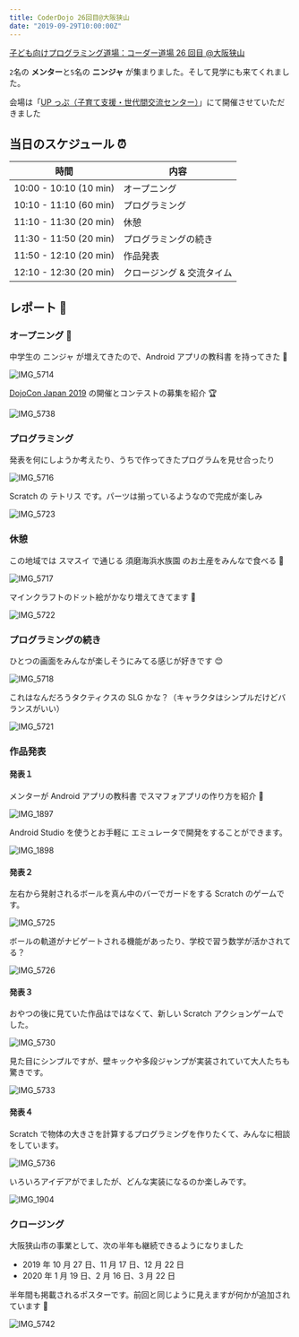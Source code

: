 ```yaml
---
title: CoderDojo 26回目@大阪狭山
date: "2019-09-29T10:00:00Z"
---
```


[子ども向けプログラミング道場：コーダー道場 26 回目 @大阪狭山](https://coderdojo-hommachi.doorkeeper.jp/events/90146)

`2`名の **メンター**と`5`名の **ニンジャ** が集まりました。そして見学にも来てくれました。

会場は「[UP っぷ（子育て支援・世代間交流センター）](http://www.city.osakasayama.osaka.jp/kosodate_kyoiku/kosodate/upp_kosodatesiensedaikankouryuusenta1/index.html)」にて開催させていただきました

## 当日のスケジュール ⏰

| 時間                   | 内容                      |
| ---------------------- | ------------------------- |
| 10:00 - 10:10 (10 min) | オープニング              |
| 10:10 - 11:10 (60 min) | プログラミング            |
| 11:10 - 11:30 (20 min) | 休憩                      |
| 11:30 - 11:50 (20 min) | プログラミングの続き      |
| 11:50 - 12:10 (20 min) | 作品発表                  |
| 12:10 - 12:30 (20 min) | クロージング & 交流タイム |

## レポート 📝

### オープニング 🎉

中学生の ニンジャ が増えてきたので、Android アプリの教科書 を持ってきた 📒

![IMG_5714](./IMG_5714.jpg)

[DojoCon Japan 2019](https://dojocon2019.coderdojo.jp/) の開催とコンテストの募集を紹介 🏆

![IMG_5738](./IMG_5738.jpg)

### プログラミング

発表を何にしようか考えたり、うちで作ってきたプログラムを見せ合ったり

![IMG_5716](./IMG_5716.jpg)

Scratch の テトリス です。パーツは揃っているようなので完成が楽しみ

![IMG_5723](./IMG_5723.jpg)

### 休憩

この地域では スマスイ で通じる 須磨海浜水族園 のお土産をみんなで食べる 🍩

![IMG_5717](./IMG_5717.jpg)

マインクラフトのドット絵がかなり増えてきてます 🏁

![IMG_5722](./IMG_5722.jpg)

### プログラミングの続き

ひとつの画面をみんなが楽しそうにみてる感じが好きです 😊

![IMG_5718](./IMG_5718.jpg)

これはなんだろうタクティクスの SLG かな？（キャラクタはシンプルだけどバランスがいい）

![IMG_5721](./IMG_5721.jpg)

### 作品発表

#### 発表１

メンターが Android アプリの教科書 でスマフォアプリの作り方を紹介 🤖

![IMG_1897](./IMG_1897.jpg)

Android Studio を使うとお手軽に エミュレータで開発をすることができます。

![IMG_1898](./IMG_1898.jpg)

#### 発表２

左右から発射されるボールを真ん中のバーでガードをする Scratch のゲームです。

![IMG_5725](./IMG_5725.jpg)

ボールの軌道がナビゲートされる機能があったり、学校で習う数学が活かされてる？

![IMG_5726](./IMG_5726.jpg)

#### 発表３

おやつの後に見ていた作品はではなくて、新しい Scratch アクションゲームでした。

![IMG_5730](./IMG_5730.jpg)

見た目にシンプルですが、壁キックや多段ジャンプが実装されていて大人たちも驚きです。

![IMG_5733](./IMG_5733.jpg)

#### 発表４

Scratch で物体の大きさを計算するプログラミングを作りたくて、みんなに相談をしています。

![IMG_5736](./IMG_5736.jpg)

いろいろアイデアがでましたが、どんな実装になるのか楽しみです。

![IMG_1904](./IMG_1904.jpg)

### クロージング

大阪狭山市の事業として、次の半年も継続できるようになりました

- 2019 年 10 月 27 日、11 月 17 日、12 月 22 日
- 2020 年 1 月 19 日、2 月 16 日、3 月 22 日

半年間も掲載されるポスターです。前回と同じように見えますが何かが追加されています 🦀

![IMG_5742](./IMG_5742.jpg)
